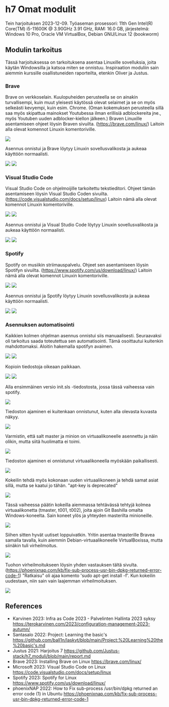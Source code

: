 # h7 Omat modulit

Tein harjoituksen 2023-12-09. Työaseman prosessori: 11th Gen Intel(R) Core(TM) i5-11600K @ 3.90GHz 3.91 GHz, RAM: 16.0 GB, järjestelmä: Windows 10 Pro, Oracle VM VirtualBox, Debian GNU/Linux 12 (bookworm)

## Modulin tarkoitus

Tässä harjoituksessa on tarkoituksena asentaa Linuxille sovelluksia, joita käytän Windowsilla ja katsoa miten se onnistuu. Inspiraation moduliin sain aiemmin kurssille osallistuneiden raporteilta, etenkin Oliver ja Justus.

### Brave

Brave on verkkoselain. Kuulopuheiden perusteella se on ainakin turvallisempi, kuin muut yleisesti käytössä olevat selaimet ja se on myös selkeästi kevyempi, kuin esim. Chrome. (Oman kokemuksen perusteella sillä saa myös skipattua mainokset Youtubessa ilman erillisiä adblockereita jne., myös Youtuben uuden adblocker-kiellon jälkeen.)
Braven Linuxille asentamiseen ohjeet löysin Braven sivuilta. (https://brave.com/linux/) Laitoin alla olevat komennot Linuxin komentoriville.

![](kuvat/h7-omat-modulit/Capture01.PNG)

Asennus onnistui ja Brave löytyy Linuxin sovellusvalikosta ja aukeaa käyttöön normaalisti.

![](kuvat/h7-omat-modulit/Capture03.PNG)
![](kuvat/h7-omat-modulit/Capture04.PNG)

### Visual Studio Code

Visual Studio Code on ohjelmoijille tarkoitettu tekstieditori. Ohjeet tämän asentamiseen löysin Visual Studio Coden sivuilta. (https://code.visualstudio.com/docs/setup/linux) Laitoin nämä alla olevat komennot Linuxin komentoriville.

![](kuvat/h7-omat-modulit/Capture05.PNG)
![](kuvat/h7-omat-modulit/Capture06.PNG)

Asennus onnistui ja Visual Studio Code löytyy Linuxin sovellusvalikosta ja aukeaa käyttöön normaalisti.

![](kuvat/h7-omat-modulit/Capture08.PNG)
![](kuvat/h7-omat-modulit/Capture09.PNG)

### Spotify

Spotify on musiikin striimauspalvelu. Ohjeet sen asentamiseen löysin Spotifyn sivuilta. (https://www.spotify.com/us/download/linux/) Laitoin nämä alla olevat komennot Linuxin komentoriville.

![](kuvat/h7-omat-modulit/Capture10.PNG)
![](kuvat/h7-omat-modulit/Capture11.PNG)

Asennus onnistui ja Spotify löytyy Linuxin sovellusvalikosta ja aukeaa käyttöön normaalisti.

![](kuvat/h7-omat-modulit/Capture12.PNG)
![](kuvat/h7-omat-modulit/Capture13.PNG)

### Asennuksen automatisointi

Kaikkien kolmen ohjelman asennus onnistui siis manuaalisesti. Seuraavaksi oli tarkoitus saada toteutettua sen automatisointi. Tämä osoittautui kuitenkin mahdottomaksi.
Aloitin hakemalla spotifyn avaimen.

![](kuvat/h7-omat-modulit/Capture15.PNG)
![](kuvat/h7-omat-modulit/Capture14.PNG)

Kopioin tiedostoja oikeaan paikkaan.

![](kuvat/h7-omat-modulit/Capture16.PNG)
![](kuvat/h7-omat-modulit/Capture17.PNG)

Alla ensimmäinen versio init.sls -tiedostosta, jossa tässä vaiheessa vain spotify.

![](kuvat/h7-omat-modulit/Capture22.PNG)

Tiedoston ajaminen ei kuitenkaan onnistunut, kuten alla olevasta kuvasta näkyy.

![](kuvat/h7-omat-modulit/Capture21.PNG)

Varmistin, että salt master ja minion on virtuaalikoneelle asennettu ja näin olikin, mutta siitä huolimatta ei toimi.

![](kuvat/h7-omat-modulit/Capture18.PNG)

Tiedoston ajaminen ei onnistunut virtuaalikoneella myöskään paikallisesti.

![](kuvat/h7-omat-modulit/Capture19.PNG)

Kokeilin tehdä myös kokonaan uuden virtuaalikoneen ja tehdä samat asiat sillä, mutta se kaatui jo tähän. "apt-key is deprecated"

![](kuvat/h7-omat-modulit/Capture23.PNG)

Tässä vaiheessa päätin kokeilla aiemmassa tehtävässä tehtyjä kolmea virtuaalikonetta (tmaster, t001, t002), joita ajoin Git Bashilla omalta Windows-koneelta. Sain koneet ylös ja yhteyden masterilta minioneille.

![](kuvat/h7-omat-modulit/Capture20.PNG)

Siihen sitten hyvät uutiset loppuivatkin. Yritin asentaa tmasterille Bravea samalla tavalla, kuin aiemmin Debian-virtuaalikoneelle VirtualBoxissa, mutta siinäkin tuli virheilmoitus.

![](kuvat/h7-omat-modulit/Capture24.PNG)

Tuohon virheilmoitukseen löysin yhden vastauksen tältä sivulta. (https://phoenixnap.com/kb/fix-sub-process-usr-bin-dpkg-returned-error-code-1) "Ratkaisu" oli ajaa komento 'sudo apt-get install -f'. Kun kokeilin uudestaan, niin sain vain laajemman virheilmoituksen.

![](kuvat/h7-omat-modulit/Capture25.PNG)




## References
- Karvinen 2023: Infra as Code 2023 - Palvelinten Hallinta 2023 syksy https://terokarvinen.com/2023/configuration-management-2023-autumn/
- Santasalo 2022: Project: Learning the basic's https://github.com/ball1n/laskyt/blob/main/Project:%20Learning%20the%20basic's.md
- Justus 2021: Harjoitus 7 https://github.com/Justus-stack/h7_moduli/blob/main/report.md
- Brave 2023: Installing Brave on Linux https://brave.com/linux/
- Microsoft 2023: Visual Studio Code on Linux https://code.visualstudio.com/docs/setup/linux
- Spotify 2023: Spotify for Linux https://www.spotify.com/us/download/linux/
- phoenixNAP 2022: How to Fix sub-process /usr/bin/dpkg returned an error code (1) in Ubuntu https://phoenixnap.com/kb/fix-sub-process-usr-bin-dpkg-returned-error-code-1
